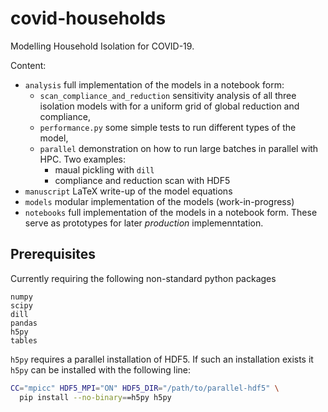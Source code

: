 # covid-households

Modelling Household Isolation for COVID-19.

Content:

 * `analysis` full implementation of the models in a notebook form:
    * `scan_compliance_and_reduction` sensitivity analysis of all three
      isolation models with for a uniform grid of global reduction and
      compliance,
    * `performance.py` some simple tests to run different types of the model,
    * `parallel` demonstration on how to run large batches in parallel with
      HPC. Two examples:
      * maual pickling with `dill`
      * compliance and reduction scan with HDF5
 * `manuscript` LaTeX write-up of the model equations
 * `models` modular implementation of the models (work-in-progress)
 * `notebooks` full implementation of the models in a notebook form. These
   serve as prototypes for later *production* implemenntation.

## Prerequisites

Currently requiring the following non-standard python packages

```
numpy
scipy
dill
pandas
h5py
tables
```

`h5py` requires a parallel installation of HDF5. If such an installation exists
it `h5py` can be installed with the following line:

```bash
CC="mpicc" HDF5_MPI="ON" HDF5_DIR="/path/to/parallel-hdf5" \
  pip install --no-binary==h5py h5py
```

